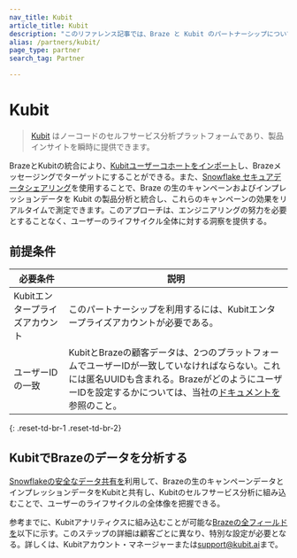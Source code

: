```yaml
---
nav_title: Kubit
article_title: Kubit
description: "このリファレンス記事では、Braze と Kubit のパートナーシップについて説明します。Kubit は、製品インサイトを提供するノーコードのセルフサービス分析プラットフォームであり、Kubit ユーザーコホートをインポートして、Braze メッセージングでそれらのコホートをターゲットにできます。"
alias: /partners/kubit/
page_type: partner
search_tag: Partner

---
```


# Kubit

> [Kubit](https://kubit.ai/) はノーコードのセルフサービス分析プラットフォームであり、製品インサイトを瞬時に提供できます。 

BrazeとKubitの統合により、[Kubitユーザーコホートをインポート]({{site.baseurl}}/partners/data_and_infrastructure_agility/cohort_import/kubit/)し、Brazeメッセージングでターゲットにすることができる。また、[Snowflake セキュアデータシェアリング]({{site.baseurl}}/partners/data_and_infrastructure_agility/data_warehouses/snowflake/)を使用することで、Braze の生のキャンペーンおよびインプレッションデータを Kubit の製品分析と統合し、これらのキャンペーンの効果をリアルタイムで測定できます。このアプローチは、エンジニアリングの努力を必要とすることなく、ユーザーのライフサイクル全体に対する洞察を提供する。

## 前提条件

| 必要条件 | 説明 |
|---|---|
|Kubitエンタープライズアカウント | このパートナーシップを利用するには、Kubitエンタープライズアカウントが必要である。 |
| ユーザーIDの一致 | KubitとBrazeの顧客データは、2つのプラットフォームでユーザーIDが一致していなければならない。これには匿名UUIDも含まれる。BrazeがどのようにユーザーIDを設定するかについては、当社の[ドキュメントを]({{site.baseurl}}/developer_guide/platform_integration_guides/android/analytics/setting_user_ids/)参照のこと。 |
{: .reset-td-br-1 .reset-td-br-2} 

## KubitでBrazeのデータを分析する

[Snowflakeの安全なデータ共有を]({{site.baseurl}}/partners/data_and_infrastructure_agility/data_warehouses/snowflake/)利用して、Brazeの生のキャンペーンデータとインプレッションデータをKubitと共有し、Kubitのセルフサービス分析に組み込むことで、ユーザーのライフサイクルの全体像を把握できる。

参考までに、Kubitアナリティクスに組み込むことが可能な[Brazeの全フィールドを]({{site.baseurl}}/assets/download_file/data-sharing-raw-table-schemas.txt?ed79384e6ac6a97fe3b3d9f76852b7c2)以下に示す。このステップの詳細は顧客ごとに異なり、特別な設定が必要となる。詳しくは、Kubitアカウント・マネージャーまたは[support@kubit.ai](support@kubit.ai)まで。